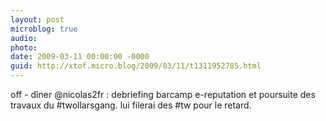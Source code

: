 ```yaml
---
layout: post
microblog: true
audio: 
photo: 
date: 2009-03-11 00:00:00 -0000
guid: http://xtof.micro.blog/2009/03/11/t1311952785.html
---
```

off - dîner @nicolas2fr : debriefing barcamp e-reputation et poursuite des travaux du #twollarsgang. lui filerai des #tw pour le retard.
